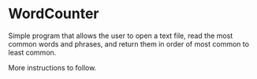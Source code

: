 # WordCounter

Simple program that allows the user to open a text file, read the most common words and phrases, and return them in order of most common to least common.

More instructions to follow.
